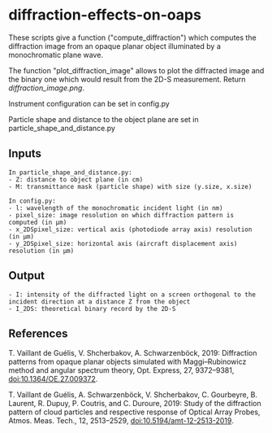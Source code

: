# diffraction-effects-on-oaps

These scripts give a function ("compute_diffraction") which computes the 
diffraction image from an opaque planar object illuminated by a
monochromatic plane wave.

The function "plot_diffraction_image" allows to plot the diffracted
image and the binary one which would result from the 2D-S measurement. Return *diffraction_image.png*.

Instrument configuration can be set in config.py

Particle shape and distance to the object plane are set in 
particle_shape_and_distance.py

Inputs
----------
	In particle_shape_and_distance.py:
	- Z: distance to object plane (in cm)
	- M: transmittance mask (particle shape) with size (y.size, x.size)
	
	In config.py:
	- l: wavelength of the monochromatic incident light (in nm)
	- pixel_size: image resolution on which diffraction pattern is computed (in µm)
	- x_2DSpixel_size: vertical axis (photodiode array axis) resolution (in µm)
	- y_2DSpixel_size: horizontal axis (aircraft displacement axis) resolution (in µm)
	
Output
----------
	- I: intensity of the diffracted light on a screen orthogonal to the incident direction at a distance Z from the object
	- I_2DS: theoretical binary record by the 2D-S
  
References
----------
T. Vaillant de Guélis, V. Shcherbakov, A. Schwarzenböck, 2019: Diffraction patterns from opaque planar objects 
    simulated with Maggi–Rubinowicz method and angular spectrum theory, Opt. Express, 27, 9372–9381, 
    [doi:10.1364/OE.27.009372](https://www.osapublishing.org/oe/abstract.cfm?uri=oe-27-7-9372).

T. Vaillant de Guélis, A. Schwarzenböck, V. Shcherbakov, C. Gourbeyre, B. Laurent, R. Dupuy, 
    P. Coutris, and C. Duroure, 2019: Study of the diffraction pattern of cloud particles and respective response 
    of Optical Array Probes, Atmos. Meas. Tech., 12, 2513–2529, 
    [doi:10.5194/amt-12-2513-2019](https://www.atmos-meas-tech.net/12/2513/2019/amt-12-2513-2019.html).
